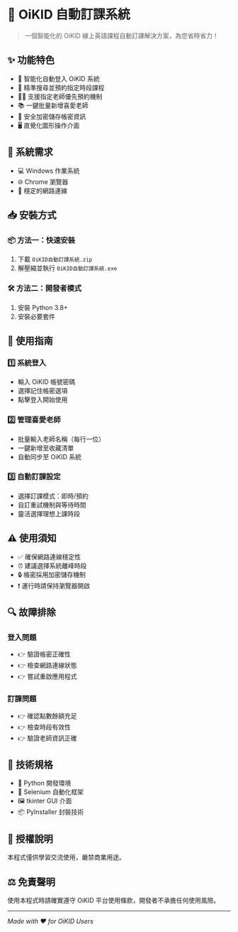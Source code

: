 # 🎯 OiKID 自動訂課系統

> 一個智能化的 OiKID 線上英語課程自動訂課解決方案，為您省時省力！

## ✨ 功能特色

- 🔐 智能化自動登入 OiKID 系統
- 🎯 精準搜尋並預約指定時段課程
- 👩‍🏫 支援指定老師優先預約機制
- 📚 一鍵批量新增喜愛老師
- 💾 安全加密儲存帳密資訊
- 🖥️ 直覺化圖形操作介面

## 🔧 系統需求

- 💻 Windows 作業系統
- 🌐 Chrome 瀏覽器
- 📡 穩定的網路連線

## 📥 安裝方式

### 📦 方法一：快速安裝
1. 下載 `OiKID自動訂課系統.zip`
2. 解壓縮並執行 `OiKID自動訂課系統.exe`

### 🛠️ 方法二：開發者模式
1. 安裝 Python 3.8+
2. 安裝必要套件

## 📖 使用指南

### 1️⃣ 系統登入
- 輸入 OiKID 帳號密碼
- 選擇記住帳密選項
- 點擊登入開始使用

### 2️⃣ 管理喜愛老師
- 批量輸入老師名稱（每行一位）
- 一鍵新增至收藏清單
- 自動同步至 OiKID 系統

### 3️⃣ 自動訂課設定
- 選擇訂課模式：即時/預約
- 自訂重試機制與等待時間
- 靈活選擇理想上課時段

## ⚠️ 使用須知

- ✅ 確保網路連線穩定性
- ⏰ 建議選擇系統離峰時段
- 🔒 帳密採用加密儲存機制
- ❗ 運行時請保持瀏覽器開啟

## 🔍 故障排除

### 登入問題
- 👉 驗證帳密正確性
- 👉 檢查網路連線狀態
- 👉 嘗試重啟應用程式

### 訂課問題
- 👉 確認點數餘額充足
- 👉 檢查時段有效性
- 👉 驗證老師資訊正確

## 🔧 技術規格

- 🐍 Python 開發環境
- 🤖 Selenium 自動化框架
- 🖼️ tkinter GUI 介面
- 📦 PyInstaller 封裝技術

## 📜 授權說明

本程式僅供學習交流使用，嚴禁商業用途。

## ⚖️ 免責聲明

使用本程式時請確實遵守 OiKID 平台使用條款，開發者不承擔任何使用風險。

---
*Made with ❤️ for OiKID Users*